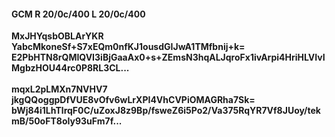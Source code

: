#### GCM R 20/0c/400 L 20/0c/400
**MxJHYqsbOBLArYKR**<br/>**YabcMkoneSf+S7xEQm0nfKJ1ousdGIJwA1TMfbnij+k=**<br/>**E2PbHTN8rQMIQVI3iBjGaaAx0+s+ZEmsN3hqALJqroFx1ivArpi4HriHLVIvIMgbzHOU44rc0P8RL3CL...**<br/><br/>
**mqxL2pLMXn7NVHV7**<br/>**jkgQQoggpDfVUE8vOfv6wLrXPI4VhCVPiOMAGRha7Sk=**<br/>**bWj84i1LhTlrqF0C/uZoxJ8z9Bp/fsweZ6i5Po2/Va375RqYR7Vf8JUoy/tekmB/50oFT8oIy93uFm7f...**